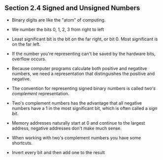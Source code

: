 ## Section 2.4 Signed and Unsigned Numbers

- Binary digits are like the "atom" of computing.
- We number the bits 0, 1, 2, 3 from right to left
- Least significant bit is the bit on the far right, or bit 0. Most significant is on the far left.
- If the number you're representing can't be saved by the hardware bits, overflow occurs.

- Because computer programs calculate both positive and negatitve numbers, we need a representation that distinguishes the positive and negative.
- The convention for representing signed binary numbers is called _two's complement_ representation.
- Two's complement numbers has the advantage that all negative numbers have a 1 in the most significant bit, which is often called a _sign bit_.
- Memory addresses naturally start at 0 and continue to the largest address, negative addresses don't make much sense.

- When working with two's complement numbers you have some shortcuts.
- Invert every bit and then add one to the result
